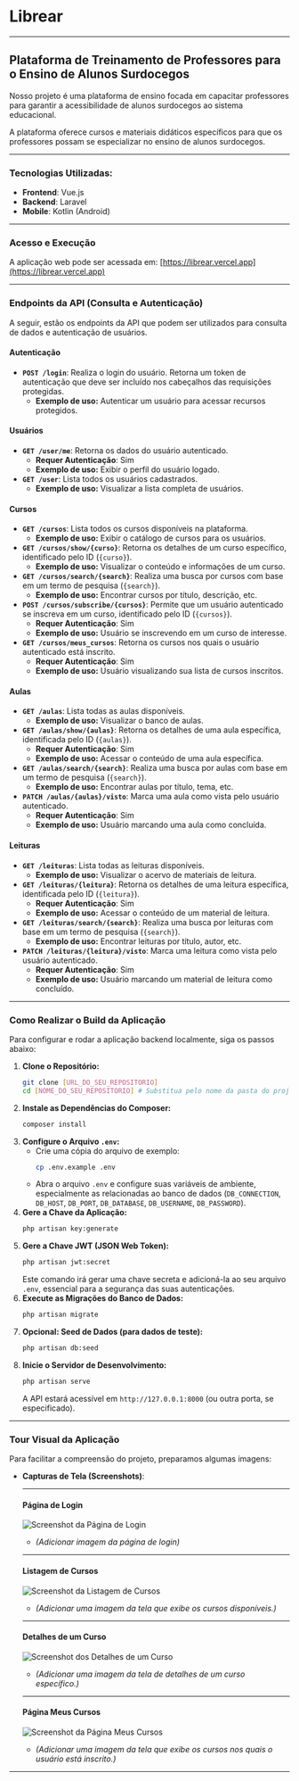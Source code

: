 # Librear

---

## Plataforma de Treinamento de Professores para o Ensino de Alunos Surdocegos

Nosso projeto é uma plataforma de ensino focada em capacitar professores para garantir a acessibilidade de alunos surdocegos ao sistema educacional.

A plataforma oferece cursos e materiais didáticos específicos para que os professores possam se especializar no ensino de alunos surdocegos.

---

### Tecnologias Utilizadas:

- **Frontend**: Vue.js
- **Backend**: Laravel
- **Mobile**: Kotlin (Android)

---

### Acesso e Execução

A aplicação web pode ser acessada em: [https://librear.vercel.app](https://librear.vercel.app)

---

### Endpoints da API (Consulta e Autenticação)

A seguir, estão os endpoints da API que podem ser utilizados para consulta de dados e autenticação de usuários.

#### **Autenticação**

- **`POST /login`**: Realiza o login do usuário. Retorna um token de autenticação que deve ser incluído nos cabeçalhos das requisições protegidas.
  - **Exemplo de uso:** Autenticar um usuário para acessar recursos protegidos.

#### **Usuários**

- **`GET /user/me`**: Retorna os dados do usuário autenticado.
  - **Requer Autenticação**: Sim
  - **Exemplo de uso:** Exibir o perfil do usuário logado.
- **`GET /user`**: Lista todos os usuários cadastrados.
  - **Exemplo de uso:** Visualizar a lista completa de usuários.

#### **Cursos**

- **`GET /cursos`**: Lista todos os cursos disponíveis na plataforma.
  - **Exemplo de uso:** Exibir o catálogo de cursos para os usuários.
- **`GET /cursos/show/{curso}`**: Retorna os detalhes de um curso específico, identificado pelo ID (`{curso}`).
  - **Exemplo de uso:** Visualizar o conteúdo e informações de um curso.
- **`GET /cursos/search/{search}`**: Realiza uma busca por cursos com base em um termo de pesquisa (`{search}`).
  - **Exemplo de uso:** Encontrar cursos por título, descrição, etc.
- **`POST /cursos/subscribe/{cursos}`**: Permite que um usuário autenticado se inscreva em um curso, identificado pelo ID (`{cursos}`).
  - **Requer Autenticação**: Sim
  - **Exemplo de uso:** Usuário se inscrevendo em um curso de interesse.
- **`GET /cursos/meus_cursos`**: Retorna os cursos nos quais o usuário autenticado está inscrito.
  - **Requer Autenticação**: Sim
  - **Exemplo de uso:** Usuário visualizando sua lista de cursos inscritos.

#### **Aulas**

- **`GET /aulas`**: Lista todas as aulas disponíveis.
  - **Exemplo de uso:** Visualizar o banco de aulas.
- **`GET /aulas/show/{aulas}`**: Retorna os detalhes de uma aula específica, identificada pelo ID (`{aulas}`).
  - **Requer Autenticação**: Sim
  - **Exemplo de uso:** Acessar o conteúdo de uma aula específica.
- **`GET /aulas/search/{search}`**: Realiza uma busca por aulas com base em um termo de pesquisa (`{search}`).
  - **Exemplo de uso:** Encontrar aulas por título, tema, etc.
- **`PATCH /aulas/{aulas}/visto`**: Marca uma aula como vista pelo usuário autenticado.
  - **Requer Autenticação**: Sim
  - **Exemplo de uso:** Usuário marcando uma aula como concluída.

#### **Leituras**

- **`GET /leituras`**: Lista todas as leituras disponíveis.
  - **Exemplo de uso:** Visualizar o acervo de materiais de leitura.
- **`GET /leituras/{leitura}`**: Retorna os detalhes de uma leitura específica, identificada pelo ID (`{leitura}`).
  - **Requer Autenticação**: Sim
  - **Exemplo de uso:** Acessar o conteúdo de um material de leitura.
- **`GET /leituras/search/{search}`**: Realiza uma busca por leituras com base em um termo de pesquisa (`{search}`).
  - **Exemplo de uso:** Encontrar leituras por título, autor, etc.
- **`PATCH /leituras/{leitura}/visto`**: Marca uma leitura como vista pelo usuário autenticado.
  - **Requer Autenticação**: Sim
  - **Exemplo de uso:** Usuário marcando um material de leitura como concluído.

---

### Como Realizar o Build da Aplicação

Para configurar e rodar a aplicação backend localmente, siga os passos abaixo:

1.  **Clone o Repositório:**
    ```bash
    git clone [URL_DO_SEU_REPOSITORIO]
    cd [NOME_DO_SEU_REPOSITORIO] # Substitua pelo nome da pasta do projeto
    ```
2.  **Instale as Dependências do Composer:**
    ```bash
    composer install
    ```
3.  **Configure o Arquivo `.env`:**
    - Crie uma cópia do arquivo de exemplo:
      ```bash
      cp .env.example .env
      ```
    - Abra o arquivo `.env` e configure suas variáveis de ambiente, especialmente as relacionadas ao banco de dados (`DB_CONNECTION`, `DB_HOST`, `DB_PORT`, `DB_DATABASE`, `DB_USERNAME`, `DB_PASSWORD`).
4.  **Gere a Chave da Aplicação:**
    ```bash
    php artisan key:generate
    ```
5.  **Gere a Chave JWT (JSON Web Token):**
    ```bash
    php artisan jwt:secret
    ```
    Este comando irá gerar uma chave secreta e adicioná-la ao seu arquivo `.env`, essencial para a segurança das suas autenticações.
6.  **Execute as Migrações do Banco de Dados:**
    ```bash
    php artisan migrate
    ```
7.  **Opcional: Seed de Dados (para dados de teste):**
    ```bash
    php artisan db:seed
    ```
8.  **Inicie o Servidor de Desenvolvimento:**
    ```bash
    php artisan serve
    ```
    A API estará acessível em `http://127.0.0.1:8000` (ou outra porta, se especificado).

---

### Tour Visual da Aplicação

Para facilitar a compreensão do projeto, preparamos algumas imagens:

- **Capturas de Tela (Screenshots)**:

  ***

  #### **Página de Login**

  ![Screenshot da Página de Login](docs/login_page.png)

  - _(Adicionar imagem da página de login)_

  ***

  #### **Listagem de Cursos**

  ![Screenshot da Listagem de Cursos](docs/courses_list.png)

  - _(Adicionar uma imagem da tela que exibe os cursos disponíveis.)_

  ***

  #### **Detalhes de um Curso**

  ![Screenshot dos Detalhes de um Curso](docs/course_details.png)

  - _(Adicionar uma imagem da tela de detalhes de um curso específico.)_

  ***

  #### **Página Meus Cursos**

  ![Screenshot da Página Meus Cursos](docs/my_courses.png)

  - _(Adicionar uma imagem da tela que exibe os cursos nos quais o usuário está inscrito.)_

---
